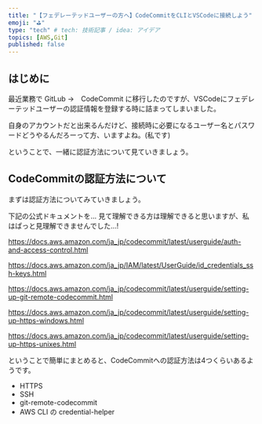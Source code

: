 ```yaml
---
title: "【フェデレーテッドユーザーの方へ】CodeCommitをCLIとVSCodeに接続しよう"
emoji: "⛳"
type: "tech" # tech: 技術記事 / idea: アイデア
topics: [AWS,Git]
published: false
---
```

## はじめに
最近業務で GitLub →　CodeCommit に移行したのですが、VSCodeにフェデレーテッドユーザーの認証情報を登録する時に詰まってしまいました。

自身のアカウントだと出来るんだけど、接続時に必要になるユーザー名とパスワードどうやるんだろーって方、いますよね。(私です)

ということで、一緒に認証方法について見ていきましょう。

## CodeCommitの認証方法について
まずは認証方法についてみていきましょう。

下記の公式ドキュメントを...
見て理解できる方は理解できると思いますが、私はぱっと見理解できませんでした...!

https://docs.aws.amazon.com/ja_jp/codecommit/latest/userguide/auth-and-access-control.html

https://docs.aws.amazon.com/ja_jp/IAM/latest/UserGuide/id_credentials_ssh-keys.html

https://docs.aws.amazon.com/ja_jp/codecommit/latest/userguide/setting-up-git-remote-codecommit.html

https://docs.aws.amazon.com/ja_jp/codecommit/latest/userguide/setting-up-https-windows.html

https://docs.aws.amazon.com/ja_jp/codecommit/latest/userguide/setting-up-https-unixes.html

ということで簡単にまとめると、CodeCommitへの認証方法は4つくらいあるようです。
- HTTPS
- SSH
- git-remote-codecommit
- AWS CLI の credential-helper
